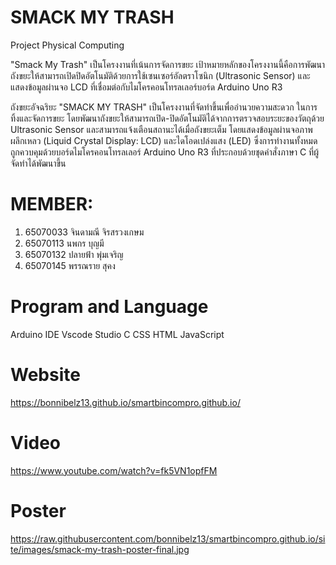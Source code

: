 # SMACK MY TRASH
Project Physical Computing


"Smack My Trash" เป็นโครงงานที่เน้นการจัดการขยะ
เป้าหมายหลักของโครงงานนี้คือการพัฒนาถังขยะให้สามารถเปิดปิดอัตโนมัติด้วยการใช้เซนเซอร์อัลตราโซนิก (Ultrasonic Sensor) และแสดงข้อมูลผ่านจอ LCD ที่เชื่อมต่อกับไมโครคอนโทรลเลอร์บอร์ด Arduino Uno R3

ถังขยะอัจฉริยะ "SMACK MY TRASH" เป็นโครงงานที่จัดทำขึ้นเพื่ออำนวยความสะดวก
ในการทิ้งและจัดการขยะ โดยพัฒนาถังขยะให้สามารถเปิด-ปิดอัตโนมัติได้จากการตรวจสอบระยะของวัตถุด้วย Ultrasonic Sensor และสามารถแจ้งเตือนสถานะได้เมื่อถังขยะเต็ม โดยแสดงข้อมูลผ่านจอภาพผลึกเหลว (Liquid Crystal Display: LCD) และไดโอดเปล่งแสง (LED) ซึ่งการทำงานทั้งหมดถูกควบคุมด้วยบอร์ดไมโครคอนโทรลเลอร์ Arduino Uno R3
ที่ประกอบด้วยชุดคำสั่งภาษา C ที่ผู้จัดทำได้พัฒนาขึ้น


# MEMBER:
1. 65070033 จินดามณี จิรสรวงเกษม
2. 65070113 นพกร บุญมี
3. 65070132 ปลายฟ้า พุ่มเจริญ
4. 65070145 พรรณราย สุคง

# Program and Language

Arduino IDE
Vscode Studio
C
CSS
HTML
JavaScript

# Website
https://bonnibelz13.github.io/smartbincompro.github.io/

# Video
https://www.youtube.com/watch?v=fk5VN1opfFM

# Poster
https://raw.githubusercontent.com/bonnibelz13/smartbincompro.github.io/site/images/smack-my-trash-poster-final.jpg
